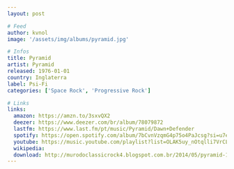 ```yaml
---
layout: post

# Feed
author: kvnol
image: '/assets/img/albums/pyramid.jpg'

# Infos
title: Pyramid
artist: Pyramid
released: 1976-01-01
country: Inglaterra
label: Psi-Fi
categories: ['Space Rock', 'Progressive Rock']

# Links
links:
  amazon: https://amzn.to/3sxvQX2
  deezer: https://www.deezer.com/br/album/78079872
  lastfm: https://www.last.fm/pt/music/Pyramid/Dawn+Defender
  spotify: https://open.spotify.com/album/7bCvnVzqmG4p75o4PaJcsg?si=u7ertjc1SWWgYFMdxbuF-w
  youtube: https://music.youtube.com/playlist?list=OLAK5uy_nOtqlli7VrCL8d-8AxTdSBXo2h2LlTBls
  wikipedia:
  download: http://murodoclassicrock4.blogspot.com.br/2014/05/pyramid-1976.html
---
```

